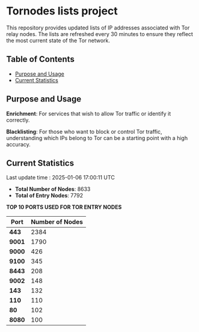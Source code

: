 # Tornodes lists project

This repository provides updated lists of IP addresses associated with Tor relay nodes. The lists are refreshed every 30 minutes to ensure they reflect the most current state of the Tor network.

## Table of Contents

- [Purpose and Usage](#purpose-and-usage)
- [Current Statistics](#current-statistics)


## Purpose and Usage

**Enrichment**: For services that wish to allow Tor traffic or identify it correctly.

**Blacklisting**: For those who want to block or control Tor traffic, understanding which IPs belong to Tor can be a starting point with a high accuracy.

## Current Statistics

Last update time : 2025-01-06 17:00:11 UTC

- **Total Number of Nodes**: 8633
- **Total of Entry Nodes**: 7792

**TOP 10 PORTS USED FOR TOR ENTRY NODES**

| **Port** | **Number of Nodes** |
|------|-----------------|
| **443**   | 2384  |
| **9001**   | 1790  |
| **9000**   | 426  |
| **9100**   | 345  |
| **8443**   | 208  |
| **9002**   | 148  |
| **143**   | 132  |
| **110**   | 110  |
| **80**   | 102  |
| **8080**   | 100  |

